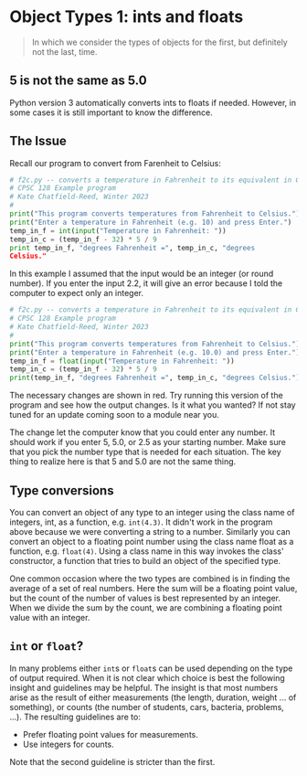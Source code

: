 # Object Types 1: ints and floats

> In which we consider the types of objects for the first, but definitely not the last, time.

## 5 is not the same as 5.0

Python version 3 automatically converts ints to floats if needed. However, in some cases it is still important to know the difference.

## The Issue

Recall our program to convert from Farenheit to Celsius:

```python
# f2c.py -- converts a temperature in Fahrenheit to its equivalent in Celsius.
# CPSC 128 Example program
# Kate Chatfield-Reed, Winter 2023
#
print("This program converts temperatures from Fahrenheit to Celsius.")
print("Enter a temperature in Fahrenheit (e.g. 10) and press Enter.")
temp_in_f = int(input("Temperature in Fahrenheit: "))
temp_in_c = (temp_in_f - 32) * 5 / 9
print temp_in_f, "degrees Fahrenheit =", temp_in_c, "degrees
Celsius."
```

In this example I assumed that the input would be an integer (or round number). If you enter the input 2.2, it will give an error because I told the computer to expect only an integer.

```python
# f2c.py -- converts a temperature in Fahrenheit to its equivalent in Celsius.
# CPSC 128 Example program
# Kate Chatfield-Reed, Winter 2023
#
print("This program converts temperatures from Fahrenheit to Celsius.")
print("Enter a temperature in Fahrenheit (e.g. 10.0) and press Enter.")
temp_in_f = float(input("Temperature in Fahrenheit: "))
temp_in_c = (temp_in_f - 32) * 5 / 9
print(temp_in_f, "degrees Fahrenheit =", temp_in_c, "degrees Celsius.")
```

The necessary changes are shown in red. Try running this version of the program and see how the output changes. Is it what you wanted? If not stay tuned for an update coming soon to a module near you.

The change let the computer know that you could enter any number. It should work if you enter 5, 5.0, or 2.5 as your starting number. Make sure that you pick the number type that is needed for each situation. The key thing to realize here is that 5 and 5.0 are not the same thing.

## Type conversions

You can convert an object of any type to an integer using the class name of integers, int, as a function, e.g. `int(4.3)`. It didn't work in the program above because we were converting a string to a number. Similarly you can convert an object to a floating point number using the class name float as a function, e.g. `float(4)`. Using a class name in this way invokes the class' constructor, a function that tries to build an object of the specified type.

One common occasion where the two types are combined is in finding the average of a set of real numbers. Here the sum will be a floating point value, but the count of the number of values is best represented by an integer. When we divide the sum by the count, we are combining a floating point value with an integer.

## `int` or `float`?

In many problems either `int`s or `float`s can be used depending on the
type of output required. When it is not clear which choice is best the
following insight and guidelines may be helpful. The insight is that
most numbers arise as the result of either measurements (the length,
duration, weight ... of something), or counts (the number of students,
cars, bacteria, problems, ...). The resulting guidelines are to:

-   Prefer floating point values for measurements.
-   Use integers for counts.

Note that the second guideline is stricter than the first.
